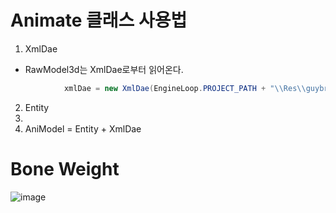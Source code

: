 # Animate 클래스 사용법
1. XmlDae 
  - RawModel3d는 XmlDae로부터 읽어온다.
```c#
            xmlDae = new XmlDae(EngineLoop.PROJECT_PATH + "\\Res\\guybrush.dae");
```

2. Entity
3. 
4. AniModel = Entity + XmlDae


# Bone Weight
![image](https://github.com/mekjh12/RiggedModel/assets/122244587/314673e7-6648-4956-ab53-47f2c60c7a19)
